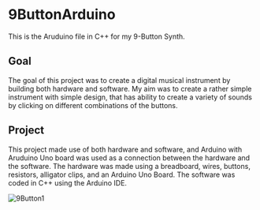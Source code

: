 # 9ButtonArduino

This is the Aruduino file in C++ for my 9-Button Synth.
## Goal
The goal of this project was to create a digital musical instrument by building both hardware and software. My aim was to create a rather simple instrument with simple design, that has ability to create a variety of sounds by clicking on different combinations of the buttons. 
## Project
This project made use of both hardware and software, and Arduino with Aruduino Uno board was used as a connection between the hardware and the software.
The hardware was made using a breadboard, wires, buttons, resistors, alligator clips, and an Arduino Uno Board. 
The software was coded in C++ using the Arduino IDE.


![9Button1](https://github.com/chrishyoroklee/9ButtonArduino/assets/121755302/9fcb9ef0-28f0-474a-b071-e3196a21831c)
